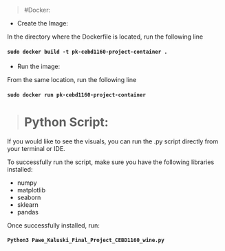 > #Docker:
* Create the Image: 

In the directory where the Dockerfile is located, run the following line

#### ``` sudo docker build -t pk-cebd1160-project-container . ```

* Run the image:

From the same location, run the following line

#### ```sudo docker run pk-cebd1160-project-container ```

> # Python Script:

If you would like to see the visuals, you can run the .py script directly from your terminal or IDE.

To successfully run the script, make sure you have the following libraries installed:
* numpy
* matplotlib
* seaborn
* sklearn
* pandas

Once successfully installed, run:
#### ```Python3 Pawe_Kaluski_Final_Project_CEBD1160_wine.py``` 
